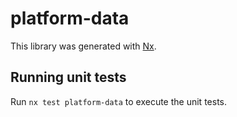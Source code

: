 # platform-data

This library was generated with [Nx](https://nx.dev).

## Running unit tests

Run `nx test platform-data` to execute the unit tests.
